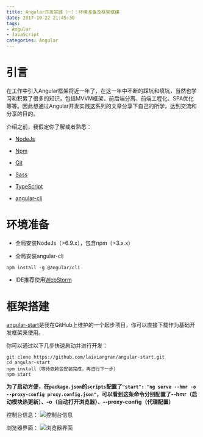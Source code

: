 ```yaml
---
title: Angular开发实践（一）：环境准备及框架搭建
date: 2017-10-22 21:45:30
tags:
- Angular
- JavaScript
categories: Angular
---
```


# 引言

在工作中引入Angular框架将近一年了，在这一年中不断的踩坑和填坑，当然也学习和积累了很多的知识，包括MVVM框架、前后端分离、前端工程化、SPA优化等等。因此想通过Angular开发实践这系列的文章分享下自己的所学，达到交流和分享的目的。

介绍之前，我假定你了解或者熟悉：

- [NodeJs](https://nodejs.org/en/)

- [Npm](https://docs.npmjs.com/)

- [Git](https://git-scm.com/)

- [Sass](http://sass-lang.com/)

- [TypeScript](http://www.typescriptlang.org/)

- [angular-cli](https://github.com/angular/angular-cli/wiki)

# 环境准备

- 全局安装NodeJs（>6.9.x），包含npm（>3.x.x）

- 全局安装angular-cli

```shell
npm install -g @angular/cli
```

- IDE推荐使用[WebStorm](https://www.jetbrains.com/webstorm/)

# 框架搭建

[angular-start](https://github.com/laixiangran/angular-start)是我在GitHub上维护的一个起步项目，你可以直接下载作为基础开发框架来使用。

你可以通过以下几步快速启动并进行开发：

```shell
git clone https://github.com/laixiangran/angular-start.git
cd angular-start
npm install（等待依赖包安装完成，再进行下一步）
npm start
```

**为了启动方便，在`package.json`的`scripts`配置了`"start": "ng serve --hmr -o --proxy-config proxy.config.json"`，可以看到这条命令分别配置了--hmr（启动模块热更新）、-o（自动打开浏览器）、--proxy-config（代理配置）**

控制台信息：
![控制台信息](http://www.laixiangran.cn/images/angular/1.png)

浏览器界面：
![浏览器界面](http://www.laixiangran.cn/images/angular/2.png)





